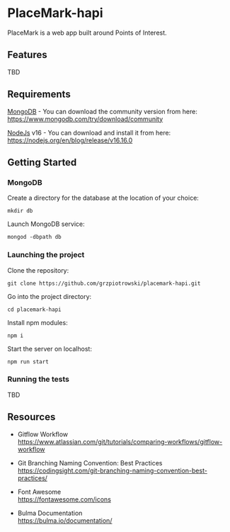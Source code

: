 # PlaceMark-hapi

PlaceMark is a web app built around Points of Interest.

## Features
TBD

## Requirements
[MongoDB](https://www.mongodb.com/) - You can download the community version from here: https://www.mongodb.com/try/download/community

[NodeJs](https://nodejs.org/en) v16 - You can download and install it from here: https://nodejs.org/en/blog/release/v16.16.0

## Getting Started
### MongoDB
Create a directory for the database at the location of your choice:
```
mkdir db
```
Launch MongoDB service:
```
mongod -dbpath db
```

### Launching the project
Clone the repository:
```
git clone https://github.com/grzpiotrowski/placemark-hapi.git
```
Go into the project directory:
```
cd placemark-hapi
```
Install npm modules:
```
npm i
```
Start the server on localhost:
```
npm run start
```

### Running the tests
TBD

## Resources
* Gitflow Workflow \
https://www.atlassian.com/git/tutorials/comparing-workflows/gitflow-workflow

* Git Branching Naming Convention: Best Practices \
https://codingsight.com/git-branching-naming-convention-best-practices/

* Font Awesome \
https://fontawesome.com/icons

* Bulma Documentation \
https://bulma.io/documentation/